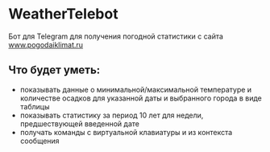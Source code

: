 # WeatherTelebot
Бот для Telegram для получения погодной статистики с сайта
www.pogodaiklimat.ru
## Что будет уметь:
- показывать данные о минимальной/максимальной температуре и количестве осадков для указанной даты и выбранного города в виде таблицы
- показывать статистику за период 10 лет для недели, предшествующей введенной дате
- получать команды с виртуальной клавиатуры и из контекста сообщения
